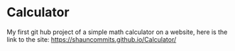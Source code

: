 # Calculator
My first git hub project of a simple math calculator on a website, here is the link to the site: https://shauncommits.github.io/Calculator/
